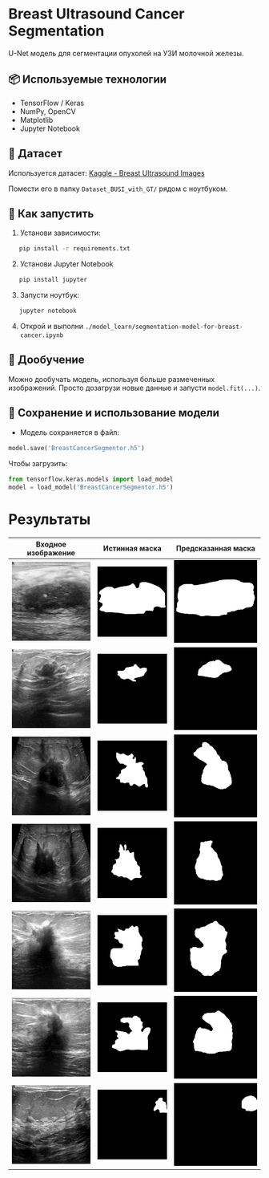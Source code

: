 # Breast Ultrasound Cancer Segmentation

U-Net модель для сегментации опухолей на УЗИ молочной железы.

## 📦 Используемые технологии

- TensorFlow / Keras
- NumPy, OpenCV
- Matplotlib
- Jupyter Notebook

## 📁 Датасет

Используется датасет: [Kaggle - Breast Ultrasound Images](https://www.kaggle.com/datasets/aryashah2k/breast-ultrasound-images-dataset)

Помести его в папку `Dataset_BUSI_with_GT/` рядом с ноутбуком.

## 🚀 Как запустить

1. Установи зависимости:

```bash
   pip install -r requirements.txt
```

2. Установи Jupyter Notebook

```bash
   pip install jupyter
```

3. Запусти ноутбук:

```bash
   jupyter notebook
```

4. Открой и выполни `./model_learn/segmentation-model-for-breast-cancer.ipynb`

## 🧠 Дообучение

Можно дообучать модель, используя больше размеченных изображений. Просто дозагрузи новые данные и запусти `model.fit(...)`.

## 💾 Сохранение и использование модели

- Модель сохраняется в файл:

```python
model.save('BreastCancerSegmentor.h5')
```

Чтобы загрузить:

```python
from tensorflow.keras.models import load_model
model = load_model('BreastCancerSegmentor.h5')
```

# Результаты

| Входное изображение       | Истинная маска         | Предсказанная маска      |
| ------------------------- | ---------------------- | ------------------------ |
| ![](results/0_input.png)  | ![](results/0_gt.png)  | ![](results/0_pred.png)  |
| ![](results/4_input.png)  | ![](results/4_gt.png)  | ![](results/4_pred.png)  |
| ![](results/6_input.png)  | ![](results/6_gt.png)  | ![](results/6_pred.png)  |
| ![](results/8_input.png)  | ![](results/8_gt.png)  | ![](results/8_pred.png)  |
| ![](results/10_input.png) | ![](results/10_gt.png) | ![](results/10_pred.png) |
| ![](results/12_input.png) | ![](results/12_gt.png) | ![](results/12_pred.png) |
| ![](results/14_input.png) | ![](results/14_gt.png) | ![](results/14_pred.png) |
